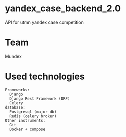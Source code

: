# yandex_case_backend_2.0
API for utmn yandex case competition
# Team 
Mundex
# Used technologies
    Frameworks:
      Django
      Django Rest Framework (DRF)
      Celery
    database:
      Postgresql (major db)
      Redis (celery broker)
    Other instruments:
      Git
      Docker + compose
    
